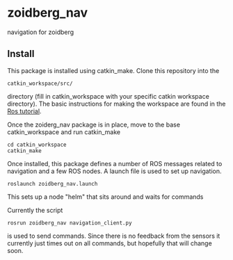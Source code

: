 # zoidberg_nav
navigation for zoidberg

Install
-------

This package is installed using catkin_make. Clone this repository into the

    catkin_workspace/src/

directory (fill in catkin_workspace with your specific catkin workspace
directory). The basic instructions for making the workspace are found in the
[Ros tutorial][RosT1].

Once the zoiderg_nav package is in place, move to the base catkin_workspace
and run catkin_make

```
cd catkin_workspace
catkin_make
```

Once installed, this package defines a number of ROS messages related to
 navigation and a few ROS nodes. A launch file is used to set up navigation.

```
roslaunch zoidberg_nav.launch
```

This sets up a node "helm" that sits around and waits for commands

Currently the script
```
rosrun zoidberg_nav navigation_client.py
```

is used to send commands. Since there is no feedback from the sensors it currently just times out
on all commands, but hopefully that will change soon.

[RosT1]: http://wiki.ros.org/ROS/Tutorials/InstallingandConfiguringROSEnvironment


